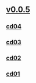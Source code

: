 ## [v0.0.5](https://github.com/shanuan/blcd14/edit/master/README.md)

### [cd04](cd04)
### [cd03](cd03)
### [cd02](cd02)
### [cd01](cd01)